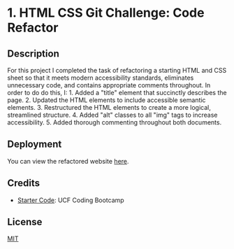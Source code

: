 # 1. HTML CSS Git Challenge: Code Refactor

## Description

For this project I completed the task of refactoring a starting HTML and CSS sheet so that it meets modern accessibility standards, eliminates unnecessary code, and contains appropriate comments throughout. In order to do do this, I:
    1. Added a "title" element that succinctly describes the page.
    2. Updated the HTML elements to include accessible semantic elements.
    3. Restructured the HTML elements to create a more logical, streamlined structure.
    4. Added "alt" classes to all "img" tags to increase accessibility.
    5. Added thorough commenting throughout both documents.

## Deployment

You can view the refactored website [here](https://aidanamato.github.io/horiseon/).

## Credits

* [Starter Code](https://github.com/coding-boot-camp/urban-octo-telegram): UCF Coding Bootcamp

## License

[MIT](./LICENSE.txt)